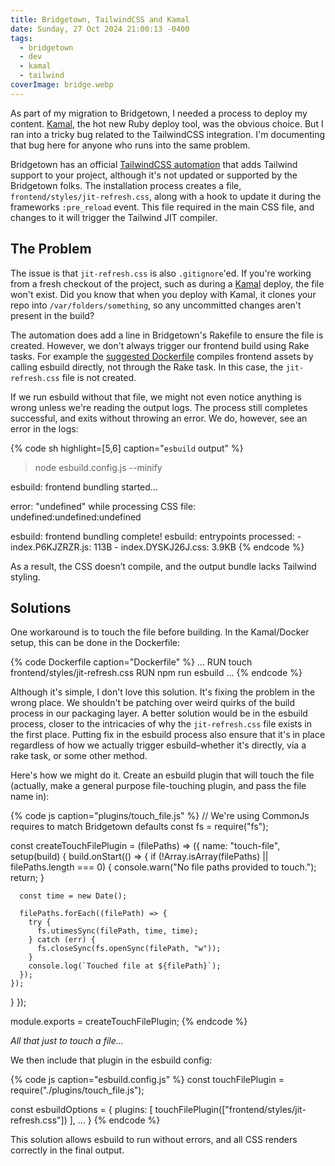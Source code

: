 ```yaml
---
title: Bridgetown, TailwindCSS and Kamal
date: Sunday, 27 Oct 2024 21:00:13 -0400
tags:
  - bridgetown
  - dev
  - kamal
  - tailwind
coverImage: bridge.webp
---
```


As part of my migration to Bridgetown, I needed a process to deploy my content. [Kamal](https://kamal-deploy.org/), the hot new Ruby deploy tool, was the obvious choice. But I ran into a tricky bug related to the TailwindCSS integration. I'm documenting that bug here for anyone who runs into the same problem.

Bridgetown has an official [TailwindCSS automation](https://github.com/bridgetownrb/tailwindcss-automation)  that adds Tailwind support to your project, although it's not updated or supported by the Bridgetown folks. The installation process creates a file, `frontend/styles/jit-refresh.css`, along with a hook to update it during the frameworks `:pre_reload` event. This file required in the main CSS file, and changes to it will trigger the Tailwind JIT compiler.
## The Problem

The issue is that `jit-refresh.css` is also `.gitignore`'ed. If you're working from a fresh checkout of the project, such as during a [Kamal](https://kamal-deploy.org/) deploy, the file won't exist. Did you know that when you deploy with Kamal, it clones your repo into `/var/folders/something`, so any uncommitted changes aren't present in the build?

The automation does add a line in Bridgetown's Rakefile to ensure the file is created. However, we don't always trigger our frontend build using Rake tasks. For example the [suggested Dockerfile](https://www.bridgetownrb.com/docs/deployment#docker) compiles frontend assets by calling esbuild directly, not through the Rake task. In this case, the `jit-refresh.css` file is not created.

If we run esbuild without that file, we might not even notice anything is wrong unless we're reading the output logs. The process still completes successful, and exits without throwing an error. We do, however, see an error in the logs:

{% code sh highlight=[5,6] caption="`esbuild` output" %}
> node esbuild.config.js --minify

esbuild: frontend bundling started...

error: "undefined" while processing CSS file:
undefined:undefined:undefined

esbuild: frontend bundling complete!
esbuild: entrypoints processed:
         - index.P6KJZRZR.js: 113B
         - index.DYSKJ26J.css: 3.9KB
{% endcode %}

As a result, the CSS doesn’t compile, and the output bundle lacks Tailwind styling.

## Solutions

One workaround is to touch the file before building. In the Kamal/Docker setup, this can be done in the Dockerfile:

{% code Dockerfile caption="Dockerfile" %}
...
RUN touch frontend/styles/jit-refresh.css
RUN npm run esbuild
...
{% endcode %}

Although it's simple, I don't love this solution. It's fixing the problem in the wrong place. We shouldn't be patching over weird quirks of the build process in our packaging layer. A better solution would be in the esbuild process, closer to the intricacies of why the `jit-refresh.css` file exists in the first place. Putting fix in the esbuild process also ensure that it's in place regardless of how we actually trigger esbuild–whether it's directly, via a rake task, or some other method.

Here's how we might do it. Create an esbuild plugin that will touch the file (actually, make a general purpose file-touching plugin, and pass the file name in):

{% code js caption="plugins/touch_file.js" %}
// We're using CommonJs requires to match Bridgetown defaults
const fs = require("fs");

const createTouchFilePlugin = (filePaths) => ({
  name: "touch-file",
  setup(build) {
    build.onStart(() => {
      if (!Array.isArray(filePaths) || filePaths.length === 0) {
        console.warn("No file paths provided to touch.");
        return;
      }

      const time = new Date();

      filePaths.forEach((filePath) => {
        try {
          fs.utimesSync(filePath, time, time);
        } catch (err) {
          fs.closeSync(fs.openSync(filePath, "w"));
        }
        console.log(`Touched file at ${filePath}`);
      });
    });
  }
});

module.exports = createTouchFilePlugin;
{% endcode %}

*All that just to touch a file...*

We then include that plugin in the esbuild config:

{% code js caption="esbuild.config.js" %}
const touchFilePlugin = require("./plugins/touch_file.js");

const esbuildOptions = {
  plugins: [
    touchFilePlugin(["frontend/styles/jit-refresh.css"])
  ],
  ...
}
{% endcode %}

This solution allows esbuild to run without errors, and all CSS renders correctly in the final output.
